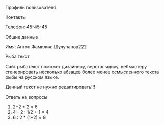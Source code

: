 Профиль пользователя

Контакты

Телефон: 45-45-45

Общие данные

Имя: Антон
Фамилия: Шулупанов222

Рыба текст

Сайт рыбатекст поможет дизайнеру, верстальщику, вебмастеру сгенерировать несколько абзацев более менее осмысленного текста рыбы на русском языке.

Данный текст не нужно редактировать!!!

Ответь на вопросы

1. 2+2 \* 2 = 6
2. 4 - 2 : 1/2 + 1 = 4
3. 6 : 2 \* (1+2) = 9
